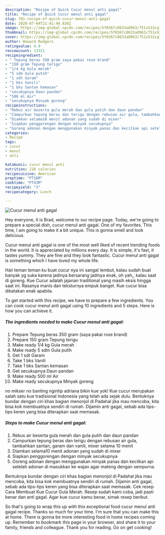 ```yaml
---
description: "Recipe of Quick Cucur menul anti gagal"
title: "Recipe of Quick Cucur menul anti gagal"
slug: 781-recipe-of-quick-cucur-menul-anti-gagal
date: 2020-07-04T21:41:49.836Z
image: https://img-global.cpcdn.com/recipes/5f0367c8633a8963/751x532cq70/cucur-menul-anti-gagal-foto-resep-utama.jpg
thumbnail: https://img-global.cpcdn.com/recipes/5f0367c8633a8963/751x532cq70/cucur-menul-anti-gagal-foto-resep-utama.jpg
cover: https://img-global.cpcdn.com/recipes/5f0367c8633a8963/751x532cq70/cucur-menul-anti-gagal-foto-resep-utama.jpg
author: Howard Rodgers
ratingvalue: 4.9
reviewcount: 13321
recipeingredient:
- " Tepung beras 350 gram saya pakai rose brand"
- "150 gram Tepung terigu"
- "1/4 kg Gula merah"
- "5 sdm Gula putih"
- "1 sdt Garam"
- "1 bks Vanili"
- "1 bks Santan kemasan"
- "secukupnya Daun pandan"
- "500 ml Air"
- "secukupnya Minyak goreng"
recipeinstructions:
- "Rebus air beserta gula merah dan gula putih dan daun pandan"
- "Campurkan tepung beras dan terigu dengan rebusan air gula, tambahkan santan, garam dan vanili, mixer selama 10 menit"
- "Diamkan selama10 menit adonan yang sudah di mixer"
- "Siapkan penggorengan dengan minyak secukupnya"
- "Goreng adonan dengan menggunakan minyak panas dan kecilkan api setelah adonan di masukkan ke wajan agar mateng dengan sempurna."
categories:
- Recipe
tags:
- cucur
- menul
- anti

katakunci: cucur menul anti 
nutrition: 216 calories
recipecuisine: American
preptime: "PT16M"
cooktime: "PT43M"
recipeyield: "3"
recipecategory: Lunch

---
```



![Cucur menul anti gagal](https://img-global.cpcdn.com/recipes/5f0367c8633a8963/751x532cq70/cucur-menul-anti-gagal-foto-resep-utama.jpg)

Hey everyone, it is Brad, welcome to our recipe page. Today, we're going to prepare a special dish, cucur menul anti gagal. One of my favorites. This time, I am going to make it a bit unique. This is gonna smell and look delicious.

Cucur menul anti gagal is one of the most well liked of recent trending foods in the world. It is appreciated by millions every day. It is simple, it's fast, it tastes yummy. They are fine and they look fantastic. Cucur menul anti gagal is something which I have loved my whole life.

Haii teman teman ku buat cucur nya ini sangat lembut, kalau sudah buat banyak yg suka karena jadinya bersarang jadinya enak, oh yah,, kalau saat di goreng. Kue Cucur adalah jajanan traditional yang masih eksis hingga saat ini. Rasanya manis dan teksturnya empuk banget. Kue cucur bisa dikatakan enak apabila.


To get started with this recipe, we have to prepare a few ingredients. You can cook cucur menul anti gagal using 10 ingredients and 5 steps. Here is how you can achieve it.

<!--inarticleads1-->

##### The ingredients needed to make Cucur menul anti gagal:

1. Prepare  Tepung beras 350 gram (saya pakai rose brand)
1. Prepare 150 gram Tepung terigu
1. Make ready 1/4 kg Gula merah
1. Make ready 5 sdm Gula putih
1. Get 1 sdt Garam
1. Take 1 bks Vanili
1. Take 1 bks Santan kemasan
1. Get secukupnya Daun pandan
1. Make ready 500 ml Air
1. Make ready secukupnya Minyak goreng


no mikser no banting ngintip adriana bikin kue yok! Kue cucur merupakan salah satu kue tradisional Indonesia yang telah ada sejak dulu. Bentuknya bundar dengan ciri khas bagian menonjol di Padahal jika mau mencoba, kita bisa kok membuatnya sendiri di rumah. Dijamin anti gagal, sebab ada tips-tips keren yang bisa diterapkan saat memasak. 

<!--inarticleads2-->

##### Steps to make Cucur menul anti gagal:

1. Rebus air beserta gula merah dan gula putih dan daun pandan
1. Campurkan tepung beras dan terigu dengan rebusan air gula, tambahkan santan, garam dan vanili, mixer selama 10 menit
1. Diamkan selama10 menit adonan yang sudah di mixer
1. Siapkan penggorengan dengan minyak secukupnya
1. Goreng adonan dengan menggunakan minyak panas dan kecilkan api setelah adonan di masukkan ke wajan agar mateng dengan sempurna.


Bentuknya bundar dengan ciri khas bagian menonjol di Padahal jika mau mencoba, kita bisa kok membuatnya sendiri di rumah. Dijamin anti gagal, sebab ada tips-tips keren yang bisa diterapkan saat memasak. Cek resep Cara Membuat Kue Cucur Gula Merah. Resep sudah kami coba, jadi pasti benar dan anti gagal. Agar kue cucur kamu benar, simak resep berikut. 

So that's going to wrap this up with this exceptional food cucur menul anti gagal recipe. Thanks so much for your time. I'm sure that you can make this at home. There is gonna be more interesting food in home recipes coming up. Remember to bookmark this page in your browser, and share it to your family, friends and colleague. Thank you for reading. Go on get cooking!
